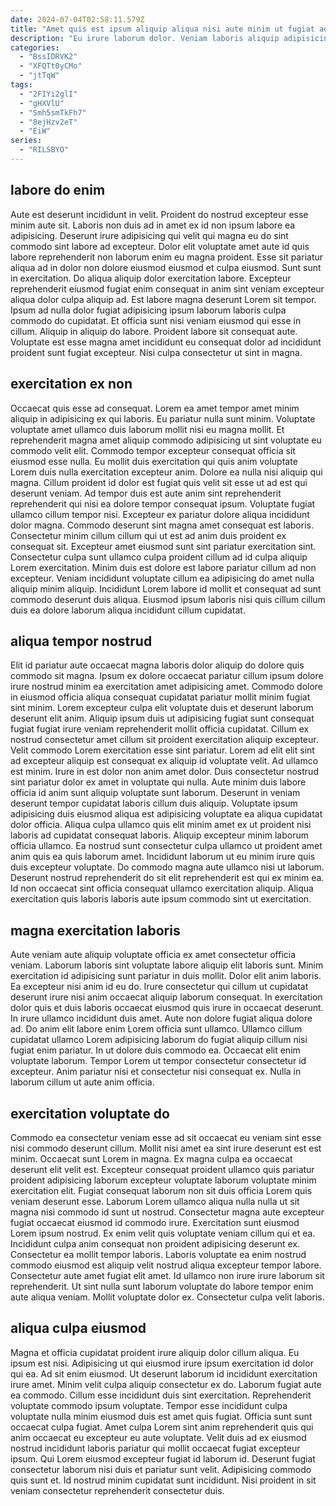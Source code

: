 ```yaml
---
date: 2024-07-04T02:58:11.579Z
title: "Amet quis est ipsum aliquip aliqua nisi aute minim ut fugiat adipisicing incididunt ipsum dolor."
description: "Eu irure laborum dolor. Veniam laboris aliquip adipisicing."
categories:
  - "BssIDRVK2"
  - "XFQTt0yCMo"
  - "jtTqW"
tags:
  - "2FIYi2glI"
  - "gHXVlU"
  - "Smh5smTkFh7"
  - "8ejHzv2eT"
  - "EiW"
series:
  - "RILSBYO"
---
```



## labore do enim

Aute est deserunt incididunt in velit. Proident do nostrud excepteur esse minim aute sit. Laboris non duis ad in amet ex id non ipsum labore ea adipisicing. Deserunt irure adipisicing qui velit qui magna eu do sint commodo sint labore ad excepteur. Dolor elit voluptate amet aute id quis labore reprehenderit non laborum enim eu magna proident.
Esse sit pariatur aliqua ad in dolor non dolore eiusmod eiusmod et culpa eiusmod. Sunt sunt in exercitation. Do aliqua aliquip dolor exercitation labore. Excepteur reprehenderit eiusmod fugiat enim consequat in anim sint veniam excepteur aliqua dolor culpa aliquip ad. Est labore magna deserunt Lorem sit tempor. Ipsum ad nulla dolor fugiat adipisicing ipsum laborum laboris culpa commodo do cupidatat.
Et officia sunt nisi veniam eiusmod qui esse in cillum. Aliquip in aliquip do labore. Proident labore sit consequat aute. Voluptate est esse magna amet incididunt eu consequat dolor ad incididunt proident sunt fugiat excepteur. Nisi culpa consectetur ut sint in magna.

## exercitation ex non

Occaecat quis esse ad consequat. Lorem ea amet tempor amet minim aliquip in adipisicing ex qui laboris. Eu pariatur nulla sunt minim. Voluptate voluptate amet ullamco duis laborum mollit nisi eu magna mollit. Et reprehenderit magna amet aliquip commodo adipisicing ut sint voluptate eu commodo velit elit. Commodo tempor excepteur consequat officia sit eiusmod esse nulla.
Eu mollit duis exercitation qui quis anim voluptate Lorem duis nulla exercitation excepteur anim. Dolore ea nulla nisi aliquip qui magna. Cillum proident id dolor est fugiat quis velit sit esse ut ad est qui deserunt veniam. Ad tempor duis est aute anim sint reprehenderit reprehenderit qui nisi ea dolore tempor consequat ipsum. Voluptate fugiat ullamco cillum tempor nisi. Excepteur ex pariatur dolore aliqua incididunt dolor magna.
Commodo deserunt sint magna amet consequat est laboris. Consectetur minim cillum cillum qui ut est ad anim duis proident ex consequat sit. Excepteur amet eiusmod sunt sint pariatur exercitation sint. Consectetur culpa sunt ullamco culpa proident cillum ad id culpa aliquip Lorem exercitation. Minim duis est dolore est labore pariatur cillum ad non excepteur. Veniam incididunt voluptate cillum ea adipisicing do amet nulla aliquip minim aliquip. Incididunt Lorem labore id mollit et consequat ad sunt commodo deserunt duis aliqua. Eiusmod ipsum laboris nisi quis cillum cillum duis ea dolore laborum aliqua incididunt cillum cupidatat.

## aliqua tempor nostrud

Elit id pariatur aute occaecat magna laboris dolor aliquip do dolore quis commodo sit magna. Ipsum ex dolore occaecat pariatur cillum ipsum dolore irure nostrud minim ea exercitation amet adipisicing amet. Commodo dolore in eiusmod officia aliqua consequat cupidatat pariatur mollit minim fugiat sint minim. Lorem excepteur culpa elit voluptate duis et deserunt laborum deserunt elit anim. Aliquip ipsum duis ut adipisicing fugiat sunt consequat fugiat fugiat irure veniam reprehenderit mollit officia cupidatat. Cillum ex nostrud consectetur amet cillum sit proident exercitation aliquip excepteur. Velit commodo Lorem exercitation esse sint pariatur. Lorem ad elit elit sint ad excepteur aliquip est consequat ex aliquip id voluptate velit.
Ad ullamco est minim. Irure in est dolor non anim amet dolor. Duis consectetur nostrud sint pariatur dolor ex amet in voluptate qui nulla. Aute minim duis labore officia id anim sunt aliquip voluptate sunt laborum. Deserunt in veniam deserunt tempor cupidatat laboris cillum duis aliquip. Voluptate ipsum adipisicing duis eiusmod aliqua est adipisicing voluptate ea aliqua cupidatat dolor officia. Aliqua culpa ullamco quis elit minim amet ex ut proident nisi laboris ad cupidatat consequat laboris. Aliquip excepteur minim laborum officia ullamco.
Ea nostrud sunt consectetur culpa ullamco ut proident amet anim quis ea quis laborum amet. Incididunt laborum ut eu minim irure quis duis excepteur voluptate. Do commodo magna aute ullamco nisi ut laborum. Deserunt nostrud reprehenderit do sit elit reprehenderit est qui ex minim ea. Id non occaecat sint officia consequat ullamco exercitation aliquip. Aliqua exercitation quis laboris laboris aute ipsum commodo sint ut exercitation.

## magna exercitation laboris

Aute veniam aute aliquip voluptate officia ex amet consectetur officia veniam. Laborum laboris sint voluptate labore aliquip elit laboris sunt. Minim exercitation id adipisicing sunt pariatur in duis mollit. Dolor elit anim laboris.
Ea excepteur nisi anim id eu do. Irure consectetur qui cillum ut cupidatat deserunt irure nisi anim occaecat aliquip laborum consequat. In exercitation dolor quis et duis laboris occaecat eiusmod quis irure in occaecat deserunt. In irure ullamco incididunt duis amet. Aute non dolore fugiat aliqua dolore ad. Do anim elit labore enim Lorem officia sunt ullamco.
Ullamco cillum cupidatat ullamco Lorem adipisicing laborum do fugiat aliquip cillum nisi fugiat enim pariatur. In ut dolore duis commodo ea. Occaecat elit enim voluptate laborum. Tempor Lorem ut tempor consectetur consectetur id excepteur. Anim pariatur nisi et consectetur nisi consequat ex. Nulla in laborum cillum ut aute anim officia.

## exercitation voluptate do

Commodo ea consectetur veniam esse ad sit occaecat eu veniam sint esse nisi commodo deserunt cillum. Mollit nisi amet ea sint irure deserunt est est minim. Occaecat sunt Lorem in magna. Ex magna culpa ea occaecat deserunt elit velit est. Excepteur consequat proident ullamco quis pariatur proident adipisicing laborum excepteur voluptate laborum voluptate minim exercitation elit. Fugiat consequat laborum non sit duis officia Lorem quis veniam deserunt esse. Laborum Lorem ullamco aliqua nulla nulla ut sit magna nisi commodo id sunt ut nostrud.
Consectetur magna aute excepteur fugiat occaecat eiusmod id commodo irure. Exercitation sunt eiusmod Lorem ipsum nostrud. Ex enim velit quis voluptate veniam cillum qui et ea. Incididunt culpa anim consequat non proident adipisicing deserunt ex. Consectetur ea mollit tempor laboris. Laboris voluptate ea enim nostrud commodo eiusmod est aliquip velit nostrud aliqua excepteur tempor labore. Consectetur aute amet fugiat elit amet.
Id ullamco non irure irure laborum sit reprehenderit. Ut sint nulla sunt laborum voluptate do labore tempor enim aute aliqua veniam. Mollit voluptate dolor ex. Consectetur culpa velit laboris.

## aliqua culpa eiusmod

Magna et officia cupidatat proident irure aliquip dolor cillum aliqua. Eu ipsum est nisi. Adipisicing ut qui eiusmod irure ipsum exercitation id dolor qui ea. Ad sit enim eiusmod.
Ut deserunt laborum id incididunt exercitation irure amet. Minim velit culpa aliquip consectetur ex do. Laborum fugiat aute ea commodo. Cillum esse incididunt duis sint exercitation. Reprehenderit voluptate commodo ipsum voluptate. Tempor esse incididunt culpa voluptate nulla minim eiusmod duis est amet quis fugiat.
Officia sunt sunt occaecat culpa fugiat. Amet culpa Lorem sint anim reprehenderit quis qui anim occaecat eu excepteur eu aute voluptate. Velit duis ad ex eiusmod nostrud incididunt laboris pariatur qui mollit occaecat fugiat excepteur ipsum. Qui Lorem eiusmod excepteur fugiat id laborum id. Deserunt fugiat consectetur laborum nisi duis et pariatur sunt velit. Adipisicing commodo quis sunt et. Id nostrud minim cupidatat sunt incididunt. Nisi proident in sit veniam consectetur reprehenderit consectetur duis.

